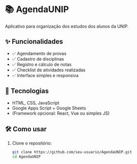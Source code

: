 # 📚 AgendaUNIP

Aplicativo para organização dos estudos dos alunos da UNIP.

## ✨ Funcionalidades

- ✅ Agendamento de provas
- ✅ Cadastro de disciplinas
- ✅ Registro e cálculo de notas
- ✅ Checklist de atividades realizadas
- ✅ Interface simples e responsiva

## 🚀 Tecnologias

- HTML, CSS, JavaScript
- Google Apps Script + Google Sheets
- (Framework opcional: React, Vue ou simples JS)

## 🛠️ Como usar

1. Clone o repositório:
   ```bash
   git clone https://github.com/seu-usuario/AgendaUNIP.git
   cd AgendaUNIP

